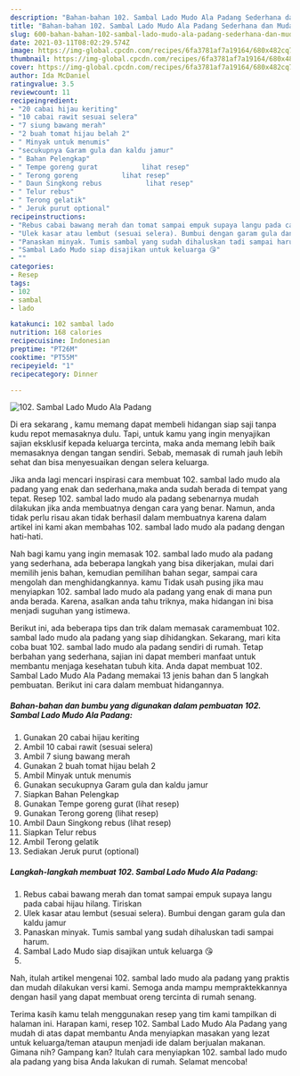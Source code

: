 ```yaml
---
description: "Bahan-bahan 102. Sambal Lado Mudo Ala Padang Sederhana dan Mudah Dibuat"
title: "Bahan-bahan 102. Sambal Lado Mudo Ala Padang Sederhana dan Mudah Dibuat"
slug: 600-bahan-bahan-102-sambal-lado-mudo-ala-padang-sederhana-dan-mudah-dibuat
date: 2021-03-11T08:02:29.574Z
image: https://img-global.cpcdn.com/recipes/6fa3781af7a19164/680x482cq70/102-sambal-lado-mudo-ala-padang-foto-resep-utama.jpg
thumbnail: https://img-global.cpcdn.com/recipes/6fa3781af7a19164/680x482cq70/102-sambal-lado-mudo-ala-padang-foto-resep-utama.jpg
cover: https://img-global.cpcdn.com/recipes/6fa3781af7a19164/680x482cq70/102-sambal-lado-mudo-ala-padang-foto-resep-utama.jpg
author: Ida McDaniel
ratingvalue: 3.5
reviewcount: 11
recipeingredient:
- "20 cabai hijau keriting"
- "10 cabai rawit sesuai selera"
- "7 siung bawang merah"
- "2 buah tomat hijau belah 2"
- " Minyak untuk menumis"
- "secukupnya Garam gula dan kaldu jamur"
- " Bahan Pelengkap"
- " Tempe goreng gurat           lihat resep"
- " Terong goreng           lihat resep"
- " Daun Singkong rebus           lihat resep"
- " Telur rebus"
- " Terong gelatik"
- " Jeruk purut optional"
recipeinstructions:
- "Rebus cabai bawang merah dan tomat sampai empuk supaya langu pada cabai hijau hilang. Tiriskan"
- "Ulek kasar atau lembut (sesuai selera). Bumbui dengan garam gula dan kaldu jamur"
- "Panaskan minyak. Tumis sambal yang sudah dihaluskan tadi sampai harum."
- "Sambal Lado Mudo siap disajikan untuk keluarga 😘"
- ""
categories:
- Resep
tags:
- 102
- sambal
- lado

katakunci: 102 sambal lado 
nutrition: 168 calories
recipecuisine: Indonesian
preptime: "PT26M"
cooktime: "PT55M"
recipeyield: "1"
recipecategory: Dinner

---
```



![102. Sambal Lado Mudo Ala Padang](https://img-global.cpcdn.com/recipes/6fa3781af7a19164/680x482cq70/102-sambal-lado-mudo-ala-padang-foto-resep-utama.jpg)

Di era  sekarang , kamu memang dapat membeli hidangan siap saji tanpa kudu repot memasaknya dulu. Tapi, untuk kamu yang ingin menyajikan sajian eksklusif kepada keluarga tercinta, maka anda memang lebih baik memasaknya dengan tangan sendiri. Sebab, memasak di rumah jauh lebih sehat dan bisa menyesuaikan dengan selera keluarga.

Jika anda lagi mencari inspirasi cara membuat 102. sambal lado mudo ala padang yang enak dan sederhana,maka anda sudah berada di tempat yang tepat. Resep 102. sambal lado mudo ala padang  sebenarnya mudah dilakukan jika anda membuatnya dengan cara yang benar. Namun, anda tidak perlu risau akan tidak berhasil dalam membuatnya 
karena dalam artikel ini kami akan membahas 102. sambal lado mudo ala padang dengan hati-hati.  



Nah bagi kamu yang ingin memasak 102. sambal lado mudo ala padang yang sederhana, ada beberapa langkah yang bisa dikerjakan, mulai dari memilih jenis bahan, kemudian pemilihan bahan segar, sampai cara mengolah dan menghidangkannya. kamu Tidak usah pusing jika mau menyiapkan 102. sambal lado mudo ala padang yang enak di mana pun anda berada. Karena, asalkan anda  tahu triknya, maka hidangan ini bisa menjadi suguhan yang istimewa.

Berikut ini, ada beberapa tips dan trik dalam memasak caramembuat 102. sambal lado mudo ala padang yang siap dihidangkan. Sekarang, mari kita coba buat 102. sambal lado mudo ala padang sendiri di rumah. Tetap berbahan yang sederhana, sajian ini dapat memberi manfaat untuk membantu menjaga kesehatan tubuh kita. Anda dapat membuat 102. Sambal Lado Mudo Ala Padang memakai 13 jenis bahan dan 5 langkah pembuatan. Berikut ini cara dalam membuat hidangannya.

<!--inarticleads1-->

##### Bahan-bahan dan bumbu yang digunakan dalam pembuatan 102. Sambal Lado Mudo Ala Padang:

1. Gunakan 20 cabai hijau keriting
1. Ambil 10 cabai rawit (sesuai selera)
1. Ambil 7 siung bawang merah
1. Gunakan 2 buah tomat hijau belah 2
1. Ambil  Minyak untuk menumis
1. Gunakan secukupnya Garam gula dan kaldu jamur
1. Siapkan  Bahan Pelengkap
1. Gunakan  Tempe goreng gurat           (lihat resep)
1. Gunakan  Terong goreng           (lihat resep)
1. Ambil  Daun Singkong rebus           (lihat resep)
1. Siapkan  Telur rebus
1. Ambil  Terong gelatik
1. Sediakan  Jeruk purut (optional)




<!--inarticleads2-->

##### Langkah-langkah membuat 102. Sambal Lado Mudo Ala Padang:

1. Rebus cabai bawang merah dan tomat sampai empuk supaya langu pada cabai hijau hilang. Tiriskan
1. Ulek kasar atau lembut (sesuai selera). Bumbui dengan garam gula dan kaldu jamur
1. Panaskan minyak. Tumis sambal yang sudah dihaluskan tadi sampai harum.
1. Sambal Lado Mudo siap disajikan untuk keluarga 😘
1. 




Nah, itulah artikel mengenai  102. sambal lado mudo ala padang  yang praktis dan mudah dilakukan versi kami. Semoga anda mampu mempraktekkannya dengan hasil yang dapat membuat oreng tercinta di rumah senang. 

Terima kasih kamu telah menggunakan resep yang tim kami tampilkan di halaman ini. Harapan kami, resep  102. Sambal Lado Mudo Ala Padang yang mudah di atas dapat membantu Anda menyiapkan masakan yang lezat untuk keluarga/teman ataupun menjadi ide dalam berjualan makanan. Gimana nih? Gampang kan? Itulah cara menyiapkan 102. sambal lado mudo ala padang yang bisa Anda lakukan di rumah. Selamat mencoba!

